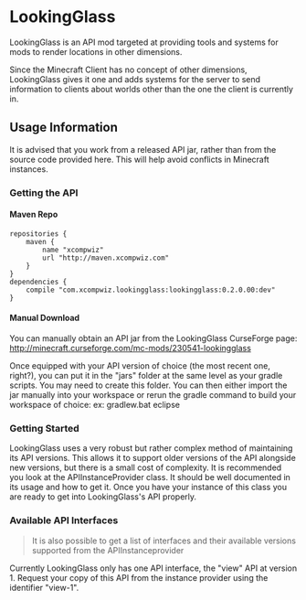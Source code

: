 # LookingGlass

LookingGlass is an API mod targeted at providing tools and systems for mods to render locations in other dimensions.

Since the Minecraft Client has no concept of other dimensions, LookingGlass gives it one and adds systems for the server to send information to clients about worlds other than the one the client is currently in.

## Usage Information
It is advised that you work from a released API jar, rather than from the source code provided here.  This will help avoid conflicts in Minecraft instances.

### Getting the API
#### Maven Repo
```
repositories {
    maven {
        name "xcompwiz"
        url "http://maven.xcompwiz.com"
    }
}
dependencies {
    compile "com.xcompwiz.lookingglass:lookingglass:0.2.0.00:dev"
}
```

#### Manual Download
You can manually obtain an API jar from the LookingGlass CurseForge page: http://minecraft.curseforge.com/mc-mods/230541-lookingglass

Once equipped with your API version of choice (the most recent one, right?), you can put it in the "jars" folder at the same level as your gradle scripts.  You may need to create this folder.
You can then either import the jar manually into your workspace or rerun the gradle command to build your workspace of choice:
ex: gradlew.bat eclipse

### Getting Started
LookingGlass uses a very robust but rather complex method of maintaining its API versions.  This allows it to support older versions of the API alongside new versions, but there is a small cost of complexity.
It is recommended you look at the APIInstanceProvider class.  It should be well documented in its usage and how to get it.  Once you have your instance of this class you are ready to get into LookingGlass's API properly.

### Available API Interfaces
>It is also possible to get a list of interfaces and their available versions supported from the APIInstanceprovider

Currently LookingGlass only has one API interface, the "view" API at version 1.
Request your copy of this API from the instance provider using the identifier "view-1".
